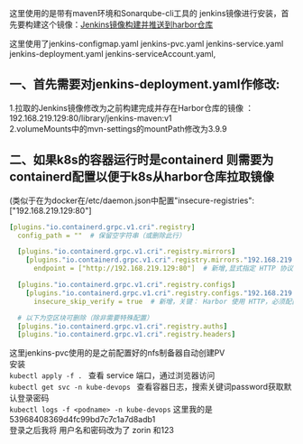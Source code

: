 这里使用的是带有maven环境和Sonarqube-cli工具的 jenkins镜像进行安装，首先要构建这个镜像：[Jenkins镜像构建并推送到harbor仓库](https://github.com/Zorinman/linux-docker-k8s/blob/main/docker/%E9%85%8D%E7%BD%AE%E4%B8%8E%E6%93%8D%E4%BD%9C/Dockerfile%E6%9E%84%E5%BB%BA%E9%95%9C%E5%83%8F.md)  

这里使用了jenkins-configmap.yaml  jenkins-pvc.yaml     jenkins-service.yaml  jenkins-deployment.yaml  jenkins-serviceAccount.yaml,

## 一、首先需要对jenkins-deployment.yaml作修改:  
1.拉取的Jenkins镜像修改为之前构建完成并存在Harbor仓库的镜像 ：192.168.219.129:80/library/jenkins-maven:v1    
2.volumeMounts中的mvn-settings的mountPath修改为3.9.9  

## 二、如果k8s的容器运行时是containerd 则需要为containerd配置以便于k8s从harbor仓库拉取镜像     

(类似于在为docker在/etc/daemon.json中配置"insecure-registries": ["192.168.219.129:80"]  

```yaml
[plugins."io.containerd.grpc.v1.cri".registry]
  config_path = ""  # 保留空字符串（或删除此行）

  [plugins."io.containerd.grpc.v1.cri".registry.mirrors]
    [plugins."io.containerd.grpc.v1.cri".registry.mirrors."192.168.219.129:80"] #新增,仓库地址
      endpoint = ["http://192.168.219.129:80"]  # 新增,显式指定 HTTP 协议

  [plugins."io.containerd.grpc.v1.cri".registry.configs]
    [plugins."io.containerd.grpc.v1.cri".registry.configs."192.168.219.129:80".tls] #新增
      insecure_skip_verify = true  # 新增，关键： Harbor 使用 HTTP，必须配置来跳过TLS证书验证

  # 以下为空区块可删除（除非需要特殊配置）
  [plugins."io.containerd.grpc.v1.cri".registry.auths]
  [plugins."io.containerd.grpc.v1.cri".registry.headers]
```
这里jenkins-pvc使用的是之前配置好的nfs制备器自动创建PV  
安装  
`kubectl apply -f . `
查看 service 端口，通过浏览器访问  
 `kubectl get svc -n kube-devops `
查看容器日志，搜索关键词password获取默认登录密码    
`kubectl logs -f <podname> -n kube-devops`
这里我的是53968408369d4fc99bd7c7c1a7d8adb1   
登录之后我将 用户名和密码改为了 zorin 和123  
